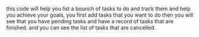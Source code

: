 this code will help you list a bounch of tasks to do and track them and help you achieve your goals, you first add tasks that you want to do then you will see that you have pending tasks and have a record of tasks that are finished.
and you can see the list of tasks that are cancelled. 
